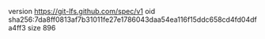 version https://git-lfs.github.com/spec/v1
oid sha256:7da8ff0813af7b31011fe27e1786043daa54ea116f15ddc658cd4fd04dfa4ff3
size 896
